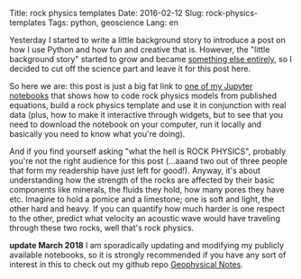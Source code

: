 Title: rock physics templates
Date: 2016-02-12
Slug: rock-physics-templates
Tags: python, geoscience
Lang: en

Yesterday I started to write a little background story to introduce a post on how I use Python and how fun and creative that is. However, the "little background story" started to grow and became [something else entirely]({filename}/2016-02-11-geoscience-and-python.md), so I decided to cut off the science part and leave it for this post here.

So here we are: this post is just a big fat link to [one of my Jupyter notebooks](http://nbviewer.ipython.org/github/aadm/geophysical_notes/blob/master/rock_physics_modeling.ipynb) that shows how to code rock physics models from published equations, build a rock physics template and use it in conjunction with real data (plus, how to make it interactive through widgets, but to see that you need to download the notebook on your computer, run it locally and basically you need to know what you're doing).

And if you find yourself asking "what the hell is ROCK PHYSICS", probably you're not the right audience for this post (...aaand two out of three people that form my readership have just left for good!). Anyway, it's about understanding how the strength of the rocks are affected by their basic components like minerals, the fluids they hold, how many pores they have etc. Imagine to hold a pomice and a limestone; one is soft and light, the other hard and heavy. If you can quantify how much harder is one respect to the other, predict what velocity an acoustic wave would have traveling through these two rocks, well that's rock physics.

**update March 2018** I am sporadically updating and modifying my publicly available notebooks, so it is strongly recommended if you have any sort of interest in this to check out my github repo [Geophysical Notes](https://github.com/aadm/geophysical_notes).
